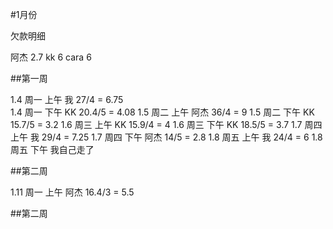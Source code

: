 #1月份

欠款明细

阿杰 2.7
kk   6
cara 6


##第一周

1.4  周一 上午  我   27/4   = 6.75   
1.4  周一 下午  KK   20.4/5 = 4.08
1.5  周二 上午  阿杰 36/4   = 9
1.5  周二 下午  KK   15.7/5 = 3.2 
1.6  周三 上午  KK   15.9/4 = 4
1.6  周三 下午  KK   18.5/5 = 3.7
1.7  周四 上午  我   29/4   = 7.25
1.7  周四 下午  阿杰 14/5   = 2.8
1.8  周五 上午  我   24/4   = 6
1.8  周五 下午  我自己走了

##第二周

1.11 周一 上午  阿杰 16.4/3 = 5.5

##第二周
